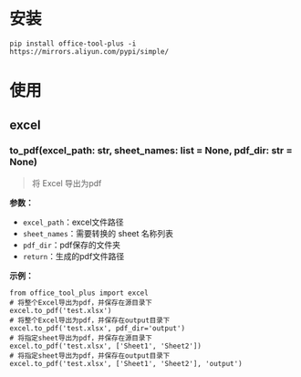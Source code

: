 # 安装
```shell
pip install office-tool-plus -i https://mirrors.aliyun.com/pypi/simple/
```

# 使用
## excel
### to_pdf(excel_path: str, sheet_names: list = None, pdf_dir: str = None) 
> 将 Excel 导出为pdf

**参数：**
- `excel_path`：excel文件路径
- `sheet_names`：需要转换的 sheet 名称列表
- `pdf_dir`：pdf保存的文件夹
- `return`：生成的pdf文件路径

**示例：**
```shell
from office_tool_plus import excel
# 将整个Excel导出为pdf，并保存在源目录下
excel.to_pdf('test.xlsx')
# 将整个Excel导出为pdf，并保存在output目录下
excel.to_pdf('test.xlsx', pdf_dir='output')
# 将指定sheet导出为pdf，并保存在源目录下
excel.to_pdf('test.xlsx', ['Sheet1', 'Sheet2'])
# 将指定sheet导出为pdf，并保存在output目录下
excel.to_pdf('test.xlsx', ['Sheet1', 'Sheet2'], 'output')
```


